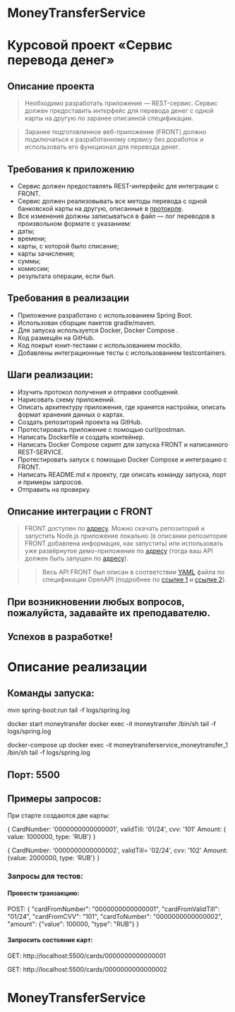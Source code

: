 # MoneyTransferService

# Курсовой проект «Сервис перевода денег»
## Описание проекта

> Необходимо разработать приложение — REST-сервис. Сервис должен предоставить интерфейс для перевода денег с одной карты на другую по заранее описанной спецификации.

> Заранее подготовленное веб-приложение (FRONT) должно подключаться к разработанному сервису без доработок и использовать его функционал для перевода денег.

## Требования к приложению

*    Сервис должен предоставлять REST-интерфейс для интеграции с FRONT.
*    Сервис должен реализовывать все методы перевода с одной банковской карты на другую, описанные в [протоколе](https://github.com/netology-code/jd-homeworks/blob/master/diploma/MoneyTransferServiceSpecification.yaml).
*    Все изменения должны записываться в файл — лог переводов в произвольном формате с указанием:
*    даты;
*    времени;
*    карты, с которой было списание;
*    карты зачисления;
*    суммы;
*    комиссии;
*    результата операции, если был.

## Требования в реализации

*    Приложение разработано с использованием Spring Boot.
*    Использован сборщик пакетов gradle/maven.
*    Для запуска используется Docker, Docker Compose .
*    Код размещён на GitHub.
*    Код покрыт юнит-тестами с использованием mockito.
*    Добавлены интеграционные тесты с использованием testcontainers.

## Шаги реализации:

*    Изучить протокол получения и отправки сообщений.
*    Нарисовать схему приложений.
*    Описать архитектуру приложения, где хранятся настройки, описать формат хранения данных о картах.
*    Создать репозиторий проекта на GitHub.
*    Протестировать приложение с помощью curl/postman.
*    Написать Dockerfile и создать контейнер.
*    Написать Docker Compose скрипт для запуска FRONT и написанного REST-SERVICE.
*    Протестировать запуск с помощью Docker Compose и интеграцию с FRONT.
*    Написать README.md к проекту, где описать команду запуска, порт и примеры запросов.
*    Отправить на проверку.

## Описание интеграции с FRONT

> FRONT доступен по [адресу](https://github.com/serp-ya/card-transfer). Можно скачать репозиторий и запустить Node.js приложение локально (в описании репозитория FRONT добавлена информация, как запустить) или использовать уже развёрнутое демо-приложение по [адресу](https://serp-ya.github.io/card-transfer/) (тогда ваш API должен быть запущен по [адресу](http://localhost:5500/)).

>>    Весь API FRONT был описан в соответствии [YAML](https://github.com/netology-code/jd-homeworks/blob/master/diploma/MoneyTransferServiceSpecification.yaml) файла по спецификации OpenAPI (подробнее по [ссылке 1](https://swagger.io/specification/) и [ссылке 2](https://starkovden.github.io/introduction-openapi-and-swagger.html)).

## При возникновении любых вопросов, пожалуйста, задавайте их преподавателю.

## Успехов в разработке!

# Описание реализации
## Команды запуска:

mvn spring-boot:run
tail -f logs/spring.log

docker start moneytransfer
docker exec -it moneytransfer /bin/sh
tail -f logs/spring.log

docker-compose up
docker exec -it moneytransferservice_moneytransfer_1 /bin/sh
tail -f logs/spring.log

## Порт: 5500

## Примеры запросов:

При старте создаются две карты:

{
	CardNumber: '0000000000000001', 
	validTill: '01/24',
	cvv: '101'
	Amount: { value: 1000000, type: 'RUB'}
}

{
	CardNumber: '0000000000000002', 
	validTill= '02/24',
	cvv: '102'
	Amount: {value: 2000000, type: 'RUB'}
}


### Запросы для тестов:

#### Провести транзакцию:

POST:
{
    "cardFromNumber": "0000000000000001",
    "cardFromValidTill": "01/24",
    "cardFromCVV": "101",
    "cardToNumber": "0000000000000002",
    "amount": {"value": 100000, "type": "RUB"}
}

#### Запросить состояние карт:
GET:
http://localhost:5500/cards/0000000000000001

GET:
http://localhost:5500/cards/0000000000000002


# MoneyTransferService
